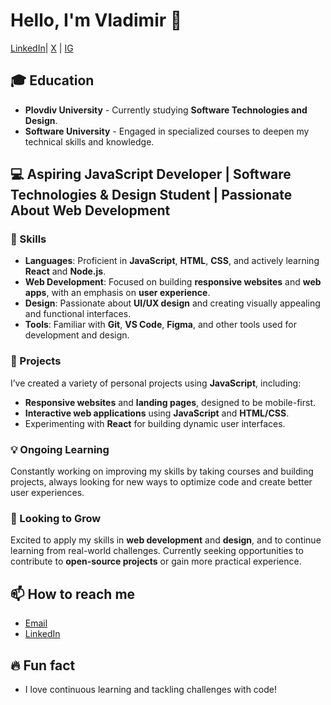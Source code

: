 # Hello, I'm Vladimir 👋

[LinkedIn](https://www.linkedin.com/in/vladimirdjovanov)| [X](https://x.com/VDjovanov) | [IG](https://www.instagram.com/v_djovanov)

## 🎓 Education
- **Plovdiv University** - Currently studying **Software Technologies and Design**.
- **Software University** - Engaged in specialized courses to deepen my technical skills and knowledge.

## 💻 Aspiring JavaScript Developer | Software Technologies & Design Student | Passionate About Web Development

### 🔧 Skills
- **Languages**: Proficient in **JavaScript**, **HTML**, **CSS**, and actively learning **React** and **Node.js**.
- **Web Development**: Focused on building **responsive websites** and **web apps**, with an emphasis on **user experience**.
- **Design**: Passionate about **UI/UX design** and creating visually appealing and functional interfaces.
- **Tools**: Familiar with **Git**, **VS Code**, **Figma**, and other tools used for development and design.

### 🌱 Projects
I’ve created a variety of personal projects using **JavaScript**, including:
- **Responsive websites** and **landing pages**, designed to be mobile-first.
- **Interactive web applications** using **JavaScript** and **HTML/CSS**.
- Experimenting with **React** for building dynamic user interfaces.

### 💡 Ongoing Learning
Constantly working on improving my skills by taking courses and building projects, always looking for new ways to optimize code and create better user experiences.

### 🌟 Looking to Grow
Excited to apply my skills in **web development** and **design**, and to continue learning from real-world challenges. Currently seeking opportunities to contribute to **open-source projects** or gain more practical experience.

## 📫 How to reach me
- [Email](djovanovdjovanov@gmail.com)
- [LinkedIn](https://www.linkedin.com/in/vladimirdjovanov)


## 🔥 Fun fact
- I love continuous learning and tackling challenges with code!
